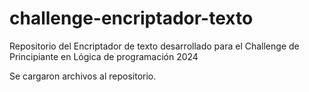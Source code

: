 # challenge-encriptador-texto
Repositorio del Encriptador de texto desarrollado para el Challenge de Principiante en Lógica de programación 2024

<p1> Se cargaron archivos al repositorio.<p1>
